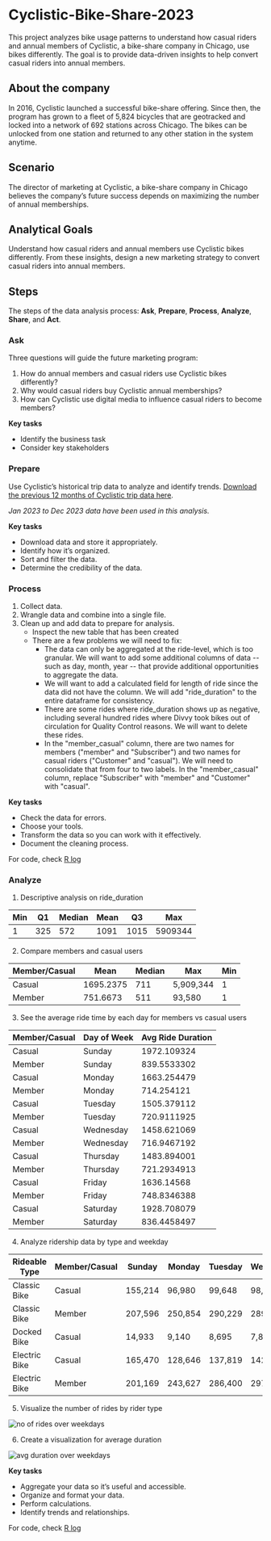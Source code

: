 # Cyclistic-Bike-Share-2023
This project analyzes bike usage patterns to understand how casual riders and annual members of Cyclistic, a bike-share company in Chicago, use bikes differently. The goal is to provide data-driven insights to help convert casual riders into annual members.

## About the company
In 2016, Cyclistic launched a successful bike-share offering. Since then, the program has grown to a fleet of 5,824 bicycles that are geotracked and locked into a network of 692 stations across Chicago. The bikes can be unlocked from one station and returned to any other station in the system anytime.

## Scenario
The director of marketing at Cyclistic, a bike-share company in Chicago believes the company’s future success depends on maximizing the number of annual memberships.

## Analytical Goals
Understand how casual riders and annual members use Cyclistic bikes differently. From these insights, design a new marketing strategy to convert casual riders into annual members.

## Steps
The steps of the data analysis process: **Ask**, **Prepare**, **Process**, **Analyze**, **Share**, and **Act**.

### Ask
Three questions will guide the future marketing program:
1. How do annual members and casual riders use Cyclistic bikes differently?
2. Why would casual riders buy Cyclistic annual memberships?
3. How can Cyclistic use digital media to influence casual riders to become members?

**Key tasks**
* Identify the business task
* Consider key stakeholders

### Prepare
Use Cyclistic’s historical trip data to analyze and identify trends. [Download the previous 12 months of Cyclistic trip data here](https://divvy-tripdata.s3.amazonaws.com/index.html).

*Jan 2023 to Dec 2023 data have been used in this analysis.*

**Key tasks**
* Download data and store it appropriately.
* Identify how it’s organized.
* Sort and filter the data.
* Determine the credibility of the data.

### Process
1. Collect data.
2. Wrangle data and combine into a single file.
3. Clean up and add data to prepare for analysis.
    * Inspect the new table that has been created
    * There are a few problems we will need to fix:
      - The data can only be aggregated at the ride-level, which is too granular. We will want to add some additional columns of data -- such as day, month, year -- that provide additional opportunities to aggregate the data.
      - We will want to add a calculated field for length of ride since the data did not have the column. We will add "ride_duration" to the entire dataframe for consistency.
      - There are some rides where ride_duration shows up as negative, including several hundred rides where Divvy took bikes out of circulation for Quality Control reasons. We will want to delete these rides.
      - In the "member_casual" column, there are two names for members ("member" and "Subscriber") and two names for casual riders ("Customer" and "casual"). We will need to consolidate that from four to two labels. In the "member_casual" column, replace "Subscriber" with "member" and "Customer" with "casual".

**Key tasks**
* Check the data for errors.
* Choose your tools.
* Transform the data so you can work with it effectively.
* Document the cleaning process.

For code, check [R log](https://github.com/04vaishnavi28/Cyclistic-Bike-Share-2023/blob/main/R%20log.txt)

### Analyze
1. Descriptive analysis on ride_duration

| Min | Q1  | Median | Mean | Q3  | Max     |
| --- | --- | ------ | ---- | --- | ------- |
| 1   | 325 | 572    | 1091 | 1015| 5909344 |

2. Compare members and casual users

| Member/Casual | Mean     | Median | Max      | Min |
| ------------- | -------- | ------ | -------- | --- |
| Casual        | 1695.2375| 711    | 5,909,344| 1   |
| Member        | 751.6673 | 511    | 93,580   | 1   |

3. See the average ride time by each day for members vs casual users

| Member/Casual | Day of Week | Avg Ride Duration |
| ------------- | ----------- | ----------------- |
| Casual        | Sunday      | 1972.109324       |
| Member        | Sunday      | 839.5533302       |
| Casual        | Monday      | 1663.254479       |
| Member        | Monday      | 714.254121        |
| Casual        | Tuesday     | 1505.379112       |
| Member        | Tuesday     | 720.9111925       |
| Casual        | Wednesday   | 1458.621069       |
| Member        | Wednesday   | 716.9467192       |
| Casual        | Thursday    | 1483.894001       |
| Member        | Thursday    | 721.2934913       |
| Casual        | Friday      | 1636.14568        |
| Member        | Friday      | 748.8346388       |
| Casual        | Saturday    | 1928.708079       |
| Member        | Saturday    | 836.4458497       |

4. Analyze ridership data by type and weekday

| Rideable Type | Member/Casual | Sunday  | Monday  | Tuesday  | Wednesday | Thursday | Friday  | Saturday |
| ------------- | ------------- | ------- | ------- | -------- | --------- | -------- | ------- | -------- |
| Classic Bike  | Casual        | 155,214 | 96,980  | 99,648   | 98,618    | 107,945  | 127,753 | 190,647  |
| Classic Bike  | Member        | 207,596 | 250,854 | 290,229  | 289,138   | 288,459  | 256,942 | 235,808  |
| Docked Bike   | Casual        | 14,933  | 9,140   | 8,695    | 7,870     | 8,913    | 11,450  | 17,286   |
| Electric Bike | Casual        | 165,470 | 128,646 | 137,819  | 142,605   | 153,682  | 172,632 | 202,675  |
| Electric Bike | Member        | 201,169 | 243,627 | 286,400  | 297,227   | 301,027  | 274,561 | 236,950  |

5. Visualize the number of rides by rider type

![no  of rides over weekdays](https://github.com/user-attachments/assets/3c322610-ccca-4452-ab0c-0c2d43157949)


6. Create a visualization for average duration

![avg  duration over weekdays](https://github.com/user-attachments/assets/9745e15f-dd43-4ef5-82a5-ea0fec499b77)


**Key tasks**
* Aggregate your data so it’s useful and accessible.
* Organize and format your data.
* Perform calculations.
* Identify trends and relationships.

For code, check [R log](https://github.com/04vaishnavi28/Cyclistic-Bike-Share-2023/blob/main/R%20log.txt)
